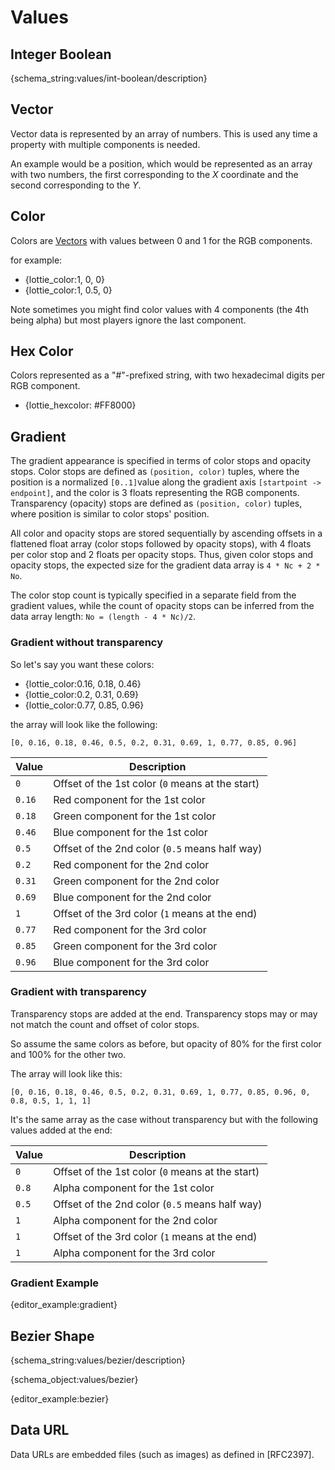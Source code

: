 # Values

<h2 id="int-boolean">Integer Boolean</h2>

{schema_string:values/int-boolean/description}

<h2 id="vector">Vector</h2>

Vector data is represented by an array of numbers.
This is used any time a property with multiple components is needed.

An example would be a position, which would be represented as an array
with two numbers, the first corresponding to the _X_ coordinate and the
second corresponding to the _Y_.

<h2 id="color">Color</h2>

Colors are [Vectors](#vector) with values between 0 and 1 for the RGB components.

for example:

* {lottie_color:1, 0, 0}
* {lottie_color:1, 0.5, 0}

Note sometimes you might find color values with 4 components (the 4th being alpha)
but most players ignore the last component.

<h2 id="hexcolor">Hex Color</h2>
Colors represented as a "#"-prefixed string, with two hexadecimal digits per
RGB component.

* {lottie_hexcolor: #FF8000}

<h2 id="gradient">Gradient</h2>

The gradient appearance is specified in terms of color stops and opacity stops.
Color stops are defined as `(position, color)` tuples, where the position is a normalized `[0..1]`value along the gradient axis `[startpoint -> endpoint]`, and the color is 3 floats representing the RGB components. Transparency (opacity) stops are defined as `(position, color)` tuples, where position is similar to color stops' position.

All color and opacity stops are stored sequentially by ascending offsets in a flattened float array (color stops followed by opacity stops), with 4 floats per color stop and 2 floats per opacity stops. Thus, given color stops and opacity stops, the expected size for the gradient data array is `4 * Nc + 2 * No`.

The color stop count is typically specified in a separate field from the gradient values, while the count of opacity stops can be inferred from the data array length: `No = (length - 4 * Nc)/2`.

<h3>Gradient without transparency</h3>

So let's say you want these colors:

* {lottie_color:0.16, 0.18, 0.46}
* {lottie_color:0.2, 0.31, 0.69}
* {lottie_color:0.77, 0.85, 0.96}

the array will look like the following:

`[0, 0.16, 0.18, 0.46, 0.5, 0.2, 0.31, 0.69, 1, 0.77, 0.85, 0.96]`

| Value     | Description |
|-----------|---|
| `0`       | Offset of the 1st color (`0` means at the start) |
| `0.16`   | Red component for the 1st color |
| `0.18`   | Green component for the 1st color |
| `0.46`   | Blue component for the 1st color |
| `0.5`     | Offset of the 2nd color (`0.5` means half way) |
| `0.2`   | Red component for the 2nd color |
| `0.31`   | Green component for the 2nd color |
| `0.69`    | Blue component for the 2nd color |
| `1`       | Offset of the 3rd color (`1` means at the end) |
| `0.77`   | Red component for the 3rd color |
| `0.85`   | Green component for the 3rd color |
| `0.96`   | Blue component for the 3rd color |

<h3>Gradient with transparency</h3>

Transparency stops are added at the end. Transparency stops may or may
not match the count and offset of color stops.

So assume the same colors as before, but opacity of 80% for the first color and 100% for the other two.

The array will look like this:

`[0, 0.16, 0.18, 0.46, 0.5, 0.2, 0.31, 0.69, 1, 0.77, 0.85, 0.96, 0, 0.8, 0.5, 1, 1, 1]`

It's the same array as the case without transparency but with the following values added at the end:


| Value     | Description |
|-----------|---|
| `0`       | Offset of the 1st color (`0` means at the start) |
| `0.8`     | Alpha component for the 1st color |
| `0.5`     | Offset of the 2nd color (`0.5` means half way) |
| `1`       | Alpha component for the 2nd color |
| `1`       | Offset of the 3rd color (`1` means at the end) |
| `1`       | Alpha component for the 3rd color |

<h3>Gradient Example</h3>

{editor_example:gradient}

<h2 id="bezier">Bezier Shape</h2>

{schema_string:values/bezier/description}

{schema_object:values/bezier}

{editor_example:bezier}

<h2 id="data-url">Data URL</h2>

Data URLs are embedded files (such as images) as defined in [RFC2397].
